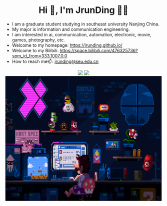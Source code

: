 <h1 align="center">Hi 👋, I'm JrunDing 👨‍💻</h1>

- I am a graduate student studying in southeast university Nanjing China.
- My major is information and communication engineering.
- I am interested in ai, communication, automation, electronic, movie, games, photography, etc.
- Welcome to my homepage: https://jrunding.github.io/
- Welcome to my Bilibili: https://space.bilibili.com/476325736?spm_id_from=333.1007.0.0
- How to reach me📫: jrunding@seu.edu.cn


<div align="center">
<span>  </span>
<img height="170px" src="https://github-readme-stats.vercel.app/api?username=JrunDing" /><span>  </span><img height="170px" src="https://github-readme-stats.vercel.app/api/top-langs/?username=JrunDing&layout=compact&langs_count=8" />
<span>  </span>
</div>

<div align=center> <img width="500" height="400" src="https://github.com/codeman008/codeman008/blob/main/225813708-98b745f2-7d22-48cf-9150-083f1b00d6c9.gif"/> </div>

